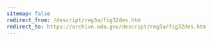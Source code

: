 ```yaml
---
sitemap: false 
redirect_from: /descript/reg3a/fig32des.htm 
redirect_to: https://archive.ada.gov/descript/reg3a/fig32des.htm 
---
```

